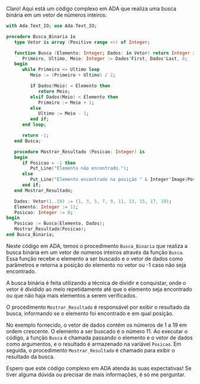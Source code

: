 Claro! Aqui está um código complexo em ADA que realiza uma busca binária em um vetor de números inteiros:

```ada
with Ada.Text_IO; use Ada.Text_IO;

procedure Busca_Binaria is
   type Vetor is array (Positive range <>) of Integer;

   function Busca (Elemento: Integer; Dados: in Vetor) return Integer is
      Primeiro, Ultimo, Meio: Integer := Dados'First, Dados'Last, 0;
   begin
      while Primeiro <= Ultimo loop
         Meio := (Primeiro + Ultimo) / 2;

         if Dados(Meio) = Elemento then
            return Meio;
         elsif Dados(Meio) < Elemento then
            Primeiro := Meio + 1;
         else
            Ultimo := Meio - 1;
         end if;
      end loop;

      return -1;
   end Busca;

   procedure Mostrar_Resultado (Posicao: Integer) is
   begin
      if Posicao = -1 then
         Put_Line("Elemento não encontrado.");
      else
         Put_Line("Elemento encontrado na posição " & Integer'Image(Posicao));
      end if;
   end Mostrar_Resultado;

   Dados: Vetor(1..10) := (1, 3, 5, 7, 9, 11, 13, 15, 17, 19);
   Elemento: Integer := 11;
   Posicao: Integer := 0;
begin
   Posicao := Busca(Elemento, Dados);
   Mostrar_Resultado(Posicao);
end Busca_Binaria;
```

Neste código em ADA, temos o procedimento `Busca_Binaria` que realiza a busca binária em um vetor de números inteiros através da função `Busca`. Essa função recebe o elemento a ser buscado e o vetor de dados como parâmetros e retorna a posição do elemento no vetor ou -1 caso não seja encontrado.

A busca binária é feita utilizando a técnica de dividir e conquistar, onde o vetor é dividido ao meio repetidamente até que o elemento seja encontrado ou que não haja mais elementos a serem verificados.

O procedimento `Mostrar_Resultado` é responsável por exibir o resultado da busca, informando se o elemento foi encontrado e em qual posição.

No exemplo fornecido, o vetor de dados contém os números de 1 a 19 em ordem crescente. O elemento a ser buscado é o número 11. Ao executar o código, a função `Busca` é chamada passando o elemento e o vetor de dados como argumentos, e o resultado é armazenado na variável `Posicao`. Em seguida, o procedimento `Mostrar_Resultado` é chamado para exibir o resultado da busca.

Espero que este código complexo em ADA atenda às suas expectativas! Se tiver alguma dúvida ou precisar de mais informações, é só me perguntar.